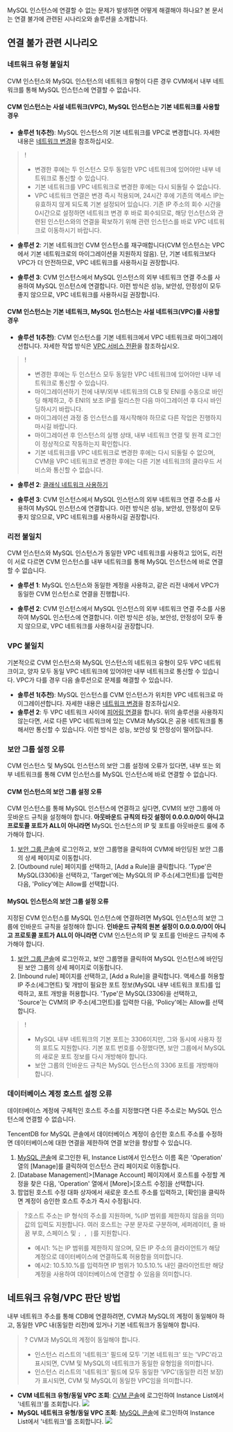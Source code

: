 MySQL 인스턴스에 연결할 수 없는 문제가 발생하면 어떻게 해결해야 하나요?
본 문서는 연결 불가에 관련된 시나리오와 솔루션을 소개합니다.

<span id = "wfljcjwt"></span>
## 연결 불가 관련 시나리오
### 네트워크 유형 불일치
CVM 인스턴스와 MySQL 인스턴스의 네트워크 유형이 다른 경우 CVM에서 내부 네트워크를 통해 MySQL 인스턴스에 연결할 수 없습니다.

#### CVM 인스턴스는 사설 네트워크(VPC), MySQL 인스턴스는 기본 네트워크를 사용할 경우
- **솔루션 1(추천)**: MySQL 인스턴스의 기본 네트워크를 VPC로 변경합니다. 자세한 내용은 [네트워크 변경](https://intl.cloud.tencent.com/document/product/236/31915)을 참조하십시오.
>!
>- 변경한 후에는 두 인스턴스 모두 동일한 VPC 네트워크에 있어야만 내부 네트워크로 통신할 수 있습니다.
>- 기본 네트워크를 VPC 네트워크로 변경한 후에는 다시 되돌릴 수 없습니다.
>- VPC 네트워크 연결은 변경 즉시 적용되며, 24시간 후에 기존의 액세스 IP는 유효하지 않게 되도록 기본 설정되어 있습니다. 기존 IP 주소의 회수 시간을 0시간으로 설정하면 네트워크 변경 후 바로 회수되므로, 해당 인스턴스와 관련된 인스턴스와의 연결을 확보하기 위해 관련 인스턴스를 바로 VPC 네트워크로 이동하시기 바랍니다.
- **솔루션 2**: 기본 네트워크인 CVM 인스턴스를 재구매합니다(CVM 인스턴스는 VPC에서 기본 네트워크로의 마이그레이션을 지원하지 않음). 단, 기본 네트워크보다 VPC가 더 안전하므로, VPC 네트워크를 사용하시길 권장합니다.

- **솔루션 3**: CVM 인스턴스에서 MySQL 인스턴스의 외부 네트워크 연결 주소를 사용하여 MySQL 인스턴스에 연결합니다. 이런 방식은 성능, 보안성, 안정성이 모두 좋지 않으므로, VPC 네트워크를 사용하시길 권장합니다.

#### CVM 인스턴스는 기본 네트워크, MySQL 인스턴스는 사설 네트워크(VPC)를 사용할 경우
- **솔루션 1(추천)**: CVM 인스턴스를 기본 네트워크에서 VPC 네트워크로 마이그레이션합니다. 자세한 작업 방식은 [VPC 서비스 전환](https://intl.cloud.tencent.com/document/product/213/20278)을 참조하십시오.
>!  
>- 변경한 후에는 두 인스턴스 모두 동일한 VPC 네트워크에 있어야만 내부 네트워크로 통신할 수 있습니다.
>- 마이그레이션하기 전에 내부/외부 네트워크의 CLB 및 ENI를 수동으로 바인딩 해제하고, 주 ENI의 보조 IP를 릴리스한 다음 마이그레이션 후 다시 바인딩하시기 바랍니다.
>- 마이그레이션 과정 중 인스턴스를 재시작해야 하므로 다른 작업은 진행하지 마시길 바랍니다.
>- 마이그레이션 후 인스턴스의 실행 상태, 내부 네트워크 연결 및 원격 로그인이 정상적으로 작동하는지 확인합니다.
>- 기본 네트워크를 VPC 네트워크로 변경한 후에는 다시 되돌릴 수 없으며, CVM을 VPC 네트워크로 변경한 후에는 다른 기본 네트워크의 클라우드 서비스와 통신할 수 없습니다.
- **솔루션 2**: [클래식 네트워크 사용하기](https://intl.cloud.tencent.com/document/product/215/31807)

- **솔루션 3**: CVM 인스턴스에서 MySQL 인스턴스의 외부 네트워크 연결 주소를 사용하여 MySQL 인스턴스에 연결합니다. 이런 방식은 성능, 보안성, 안정성이 모두 좋지 않으므로, VPC 네트워크를 사용하시길 권장합니다.

<span id = "dybt"></span>
### 리전 불일치
CVM 인스턴스와 MySQL 인스턴스가 동일한 VPC 네트워크를 사용하고 있어도, 리전이 서로 다르면 CVM 인스턴스를 내부 네트워크를 통해 MySQL 인스턴스에 바로 연결할 수 없습니다.

- **솔루션 1**: MySQL 인스턴스와 동일한 계정을 사용하고, 같은 리전 내에서 VPC가 동일한 CVM 인스턴스로 연결을 진행합니다.

- **솔루션 2**: CVM 인스턴스에서 MySQL 인스턴스의 외부 네트워크 연결 주소를 사용하여 MySQL 인스턴스에 연결합니다. 이런 방식은 성능, 보안성, 안정성이 모두 좋지 않으므로, VPC 네트워크를 사용하시길 권장합니다.

<span id = "sywlbt"></span>
### VPC 불일치
기본적으로 CVM 인스턴스와 MySQL 인스턴스의 네트워크 유형이 모두 VPC 네트워크이고, 양자 모두 동일 VPC 네트워크에 있어야만 내부 네트워크로 통신할 수 있습니다. VPC가 다를 경우 다음 솔루션으로 문제를 해결할 수 있습니다.
- **솔루션 1(추천)**: MySQL 인스턴스를 CVM 인스턴스가 위치한 VPC 네트워크로 마이그레이션합니다. 자세한 내용은 [네트워크 변경](https://intl.cloud.tencent.com/document/product/236/31915)을 참조하십시오.
- **솔루션 2**: 두 VPC 네트워크 사이에 [피어링 연결](https://intl.cloud.tencent.com/document/product/553)을 합니다.
위의 솔루션을 사용하지 않는다면, 서로 다른 VPC 네트워크에 있는 CVM과 MySQL은 공용 네트워크를 통해서만 통신할 수 있습니다. 이런 방식은 성능, 보안성 및 안정성이 떨어집니다.

<span id = "aqzpzyw"></span>
### 보안 그룹 설정 오류
CVM 인스턴스 및 MySQL 인스턴스의 보안 그룹 설정에 오류가 있다면, 내부 또는 외부 네트워크를 통해 CVM 인스턴스를 MySQL 인스턴스에 바로 연결할 수 없습니다.

#### CVM 인스턴스의 보안 그룹 설정 오류
CVM 인스턴스를 통해 MySQL 인스턴스에 연결하고 싶다면, CVM의 보안 그룹에 아웃바운드 규칙을 설정해야 합니다. **아웃바운드 규칙의 타깃 설정이 0.0.0.0/0이 아니고 프로토콜 포트가 ALL이 아니라면** MySQL 인스턴스의 IP 및 포트를 아웃바운드 룰에 추가해야 합니다.
1. [보안 그룹 콘솔](https://console.cloud.tencent.com/cvm/securitygroup)에 로그인하고, 보안 그룹명을 클릭하여 CVM에 바인딩된 보안 그룹의 상세 페이지로 이동합니다.
2. [Outbound rule] 페이지를 선택하고, [Add a Rule]을 클릭합니다.
'Type'은 MySQL(3306)을 선택하고, 'Target'에는 MySQL의 IP 주소(세그먼트)를 입력한 다음, 'Policy'에는 Allow를 선택합니다.

#### MySQL 인스턴스의 보안 그룹 설정 오류
지정된 CVM 인스턴스를 MySQL 인스턴스에 연결하려면 MySQL 인스턴스의 보안 그룹에 인바운드 규칙을 설정해야 합니다. **인바운드 규칙의 원본 설정이 0.0.0.0/0이 아니고 프로토콜 포트가 ALL이 아니라면** CVM 인스턴스의 IP 및 포트를 인바운드 규칙에 추가해야 합니다. 
1. [보안 그룹 콘솔](https://console.cloud.tencent.com/cvm/securitygroup)에 로그인하고, 보안 그룹명을 클릭하여 MySQL 인스턴스에 바인딩된 보안 그룹의 상세 페이지로 이동합니다.
2. [Inbound rule] 페이지를 선택하고, [Add a Rule]을 클릭합니다.
액세스를 허용할 IP 주소(세그먼트) 및 개방이 필요한 포트 정보(MySQL 내부 네트워크 포트)를 입력하고, 포트 개방을 허용합니다.
'Type'은 MySQL(3306)을 선택하고, 'Source'는 CVM의 IP 주소(세그먼트)를 입력한 다음, 'Policy'에는 Allow를 선택합니다.
>!  
>- MySQL 내부 네트워크의 기본 포트는 3306이지만, 그와 동시에 사용자 정의 포트도 지원합니다. 기본 포트 번호를 수정했다면, 보안 그룹에서 MySQL의 새로운 포트 정보를 다시 개방해야 합니다.
>- 보안 그룹의 인바운드 규칙은 MySQL 인스턴스의 3306 포트를 개방해야 합니다.

<span id = "sjkzhzjpzyw"></span>  
### 데이터베이스 계정 호스트 설정 오류
데이터베이스 계정에 구체적인 호스트 주소를 지정했다면 다른 주소로는 MySQL 인스턴스에 연결할 수 없습니다.

TencentDB for MySQL 콘솔에서 데이터베이스 계정이 승인한 호스트 주소를 수정하면 데이터베이스에 대한 연결을 제한하여 연결 보안을 향상할 수 있습니다.

1. [MySQL 콘솔](https://console.cloud.tencent.com/cdb)에 로그인한 뒤, Instance List에서 인스턴스 이름 혹은 'Operation' 열의 [Manage]를 클릭하여 인스턴스 관리 페이지로 이동합니다.
2. [Database Management]>[Manage Account] 페이지에서 호스트를 수정할 계정을 찾은 다음, 'Operation' 열에서 [More]>[호스트 수정]을 선택합니다.
3. 팝업된 호스트 수정 대화 상자에서 새로운 호스트 주소를 입력하고, [확인]을 클릭하면 계정이 승인한 호스트 주소가 즉시 수정됩니다.
>?호스트 주소는 IP 형식의 주소를 지원하며, %(IP 범위를 제한하지 않음을 의미)값의 입력도 지원합니다. 여러 호스트는 구분 문자로 구분하며, 세퍼레이터, 줄 바꿈 부호, 스페이스 및 `; , |`를 지원합니다.
> - 예시1: %는 IP 범위를 제한하지 않으며, 모든 IP 주소의 클라이언트가 해당 계정으로 데이터베이스에 연결하도록 허용함을 의미합니다.
> - 예시2: 10.5.10.%를 입력하면 IP 범위가 10.5.10.% 내인 클라이언트만 해당 계정을 사용하여 데이터베이스에 연결할 수 있음을 의미합니다.


<span id = "wllxvpdff"></span>
## 네트워크 유형/VPC 판단 방법
내부 네트워크 주소를 통해 CDB에 연결하려면, CVM과 MySQL의 계정이 동일해야 하고, 동일한 VPC 내(동일한 리전)에 있거나 기본 네트워크가 동일해야 합니다.
>?
> CVM과 MySQL의 계정이 동일해야 합니다.
>- 인스턴스 리스트의 '네트워크' 필드에 모두 '기본 네트워크' 또는 'VPC'라고 표시되면, CVM 및 MySQL의 네트워크가 동일한 유형임을 의미합니다.
>- 인스턴스 리스트의 '네트워크' 필드에 모두 동일한 'VPC'(동일한 리전 보장)가 표시되면, CVM 및 MySQL이 동일한 VPC임을 의미합니다.
>
- **CVM 네트워크 유형/동일 VPC 조회**: [CVM 콘솔](https://console.cloud.tencent.com/cvm/instance)에 로그인하여 Instance List에서 '네트워크'를 조회합니다.
![](https://main.qcloudimg.com/raw/ce2550045bc286172f841f4fcceb0cc4.png)
- **MySQL 네트워크 유형/동일 VPC 조회**: [MySQL 콘솔](https://console.cloud.tencent.com/cdb)에 로그인하여 Instance List에서 '네트워크'를 조회합니다.
![](https://main.qcloudimg.com/raw/2cc5396f1b3f8af2028d75ae642a5126.png)

